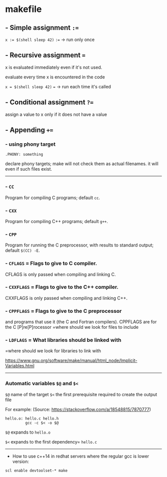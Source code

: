 # makefile



## - Simple assignment `:=`

`x := $(shell sleep 42)`
`:=` -> run only once


## - Recursive assignment `=`

x is evaluated immediately even if it's not used.

evaluate every time x is encountered in the code

`x = $(shell sleep 42)`
`=` -> run each time it's called


## - Conditional assignment `?=`

assign a value to x only if it does not have a value

## - Appending `+=`



### - using phony target

`.PHONY: something`

declare phony targets; make will not check them as actual filenames. it will even if such files exist.

---


### 

### - `CC`
Program for compiling C programs; default `cc`.

### - `CXX`
Program for compiling C++ programs; default `g++`.

### - `CPP`
Program for running the C preprocessor, with results to standard output; default `$(CC) -E`.


### - `CFLAGS` =  Flags to give to C compiler.
CFLAGS is only passed when compiling and linking C.

### - `CXXFLAGS` = Flags to give to the C++ compiler.
CXXFLAGS is only passed when compiling and linking C++.

### - `CPPFLAGS` = Flags to give to the C preprocessor
and programs that use it (the C and Fortran compilers).
CPPFLAGS are for the C [P]re[P]rocessor
=where should we look for files to include


### - `LDFLAGS` = What libraries should be linked with
=where should we look for libraries to link with



https://www.gnu.org/software/make/manual/html_node/Implicit-Variables.html


___

### Automatic variables `$@` and `$<`
`$@` name of the target 
`$<` the first prerequisite required to create the output file

For example: (Source: https://stackoverflow.com/a/18548815/7870777) 
```
hello.o: hello.c hello.h
         gcc -c $< -o $@
```

`$@` expands to `hello.o` 

`$<` expands to the first dependency= `hello.c`



____

- How to use c++14 in redhat servers where the regular gcc is lower version:

```
scl enable devtoolset-* make
```
